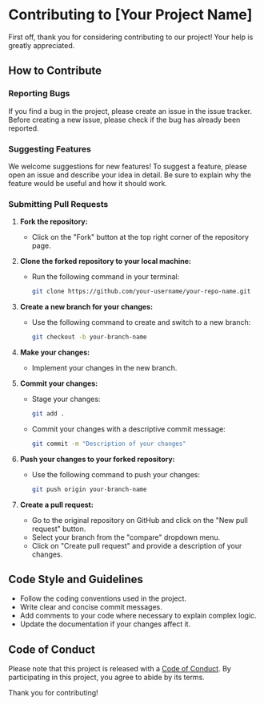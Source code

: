 # Contributing to [Your Project Name]

First off, thank you for considering contributing to our project! Your help is greatly appreciated.

## How to Contribute

### Reporting Bugs

If you find a bug in the project, please create an issue in the issue tracker. Before creating a new issue, please check if the bug has already been reported.

### Suggesting Features

We welcome suggestions for new features! To suggest a feature, please open an issue and describe your idea in detail. Be sure to explain why the feature would be useful and how it should work.

### Submitting Pull Requests

1. **Fork the repository:**
   - Click on the "Fork" button at the top right corner of the repository page.

2. **Clone the forked repository to your local machine:**
   - Run the following command in your terminal:
     ```bash
     git clone https://github.com/your-username/your-repo-name.git
     ```

3. **Create a new branch for your changes:**
   - Use the following command to create and switch to a new branch:
     ```bash
     git checkout -b your-branch-name
     ```

4. **Make your changes:**
   - Implement your changes in the new branch.

5. **Commit your changes:**
   - Stage your changes:
     ```bash
     git add .
     ```
   - Commit your changes with a descriptive commit message:
     ```bash
     git commit -m "Description of your changes"
     ```

6. **Push your changes to your forked repository:**
   - Use the following command to push your changes:
     ```bash
     git push origin your-branch-name
     ```

7. **Create a pull request:**
   - Go to the original repository on GitHub and click on the "New pull request" button.
   - Select your branch from the "compare" dropdown menu.
   - Click on "Create pull request" and provide a description of your changes.

## Code Style and Guidelines

- Follow the coding conventions used in the project.
- Write clear and concise commit messages.
- Add comments to your code where necessary to explain complex logic.
- Update the documentation if your changes affect it.

## Code of Conduct

Please note that this project is released with a [Code of Conduct](./CODE_OF_CONDUCT.md). By participating in this project, you agree to abide by its terms.

Thank you for contributing!
